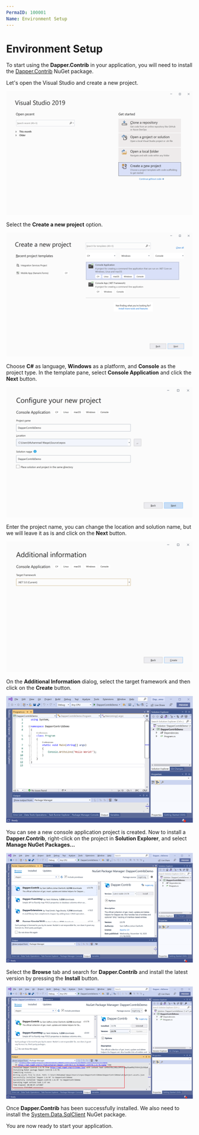 ```yaml
---
PermaID: 100001
Name: Environment Setup
---
```


# Environment Setup

To start using the **Dapper.Contrib** in your application, you will need to install the [Dapper.Contrib](https://www.nuget.org/packages/Dapper.Contrib) NuGet package.

Let's open the Visual Studio and create a new project.

<img src="images/setup-1.png" alt="Create a new project">

Select the **Create a new project** option.

<img src="images/setup-2.png" alt="Select Console Application template">

Choose **C#** as language, **Windows** as a platform, and **Console** as the project type. In the template pane, select **Console Application** and click the **Next** button.

<img src="images/setup-3.png" alt="Configure your new project">

Enter the project name, you can change the location and solution name, but we will leave it as is and click on the **Next** button.  

<img src="images/setup-4.png" alt="Additional Information">

On the **Additional Information** dialog, select the target framework and then click on the **Create** button.  

<img src="images/setup-5.png" alt="Console Application created">

You can see a new console application project is created. Now to install a **Dapper.Contrib**, right-click on the project in **Solution Explorer**, and select **Manage NuGet Packages...**

<img src="images/setup-6.png" alt="Install Dapper">

Select the **Browse** tab and search for **Dapper.Contrib** and install the latest version by pressing the **Install** button. 

<img src="images/setup-7.png" alt="Dapper installed successfully">

Once **Dapper.Contrib** has been successfully installed. We also need to install the [System.Data.SqlClient](https://www.nuget.org/packages/System.Data.SqlClient) NuGet package.

You are now ready to start your application.
